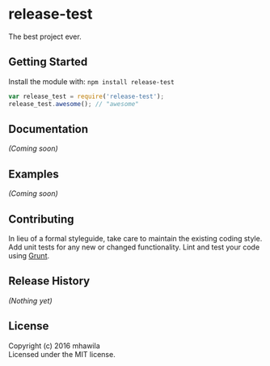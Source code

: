 # release-test

The best project ever.

## Getting Started
Install the module with: `npm install release-test`

```javascript
var release_test = require('release-test');
release_test.awesome(); // "awesome"
```

## Documentation
_(Coming soon)_

## Examples
_(Coming soon)_

## Contributing
In lieu of a formal styleguide, take care to maintain the existing coding style. Add unit tests for any new or changed functionality. Lint and test your code using [Grunt](http://gruntjs.com/).

## Release History
_(Nothing yet)_

## License
Copyright (c) 2016 mhawila  
Licensed under the MIT license.
